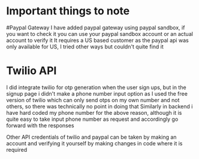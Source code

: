 # Important things to note
#Paypal Gateway
I have added paypal gateway using paypal sandbox, if you want to check it you can use your paypal sandbox account or an actual account to verify it
It requires a US based customer as the paypal api was only available for US, I tried other ways but couldn't quite find it

# Twilio API
I did integrate twilio for otp generation when the user sign ups, but in the signup page i didn't make a phone number input option
as I used the free version of twilio which can only send otps on my own number and not others, so there was technically no point in doing that
Similarly in backend i have hard coded my phone number for the above reason, although it is quite easy to take input phone number as request and accordingly
go forward with the responses

Other API credentials of twilio and paypal can be taken by making an account and verifying it yourself by making changes in code where it is required

